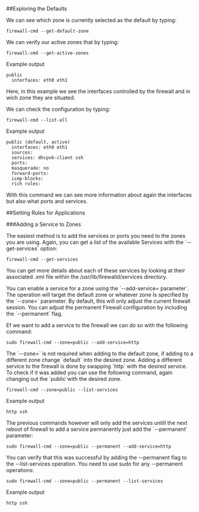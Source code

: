 ##Exploring the Defaults

We can see which zone is currently selected as the default by typing:
```
firewall-cmd --get-default-zone
```
We can verify our active zones that by typing:
```
firewall-cmd --get-active-zones
```
Example output
```
public
  interfaces: eth0 eth1
```

Here, in this example we see the interfaces controlled by the firewall and in wich zone they are situated.

We can check the configuration by typing:
```
firewall-cmd --list-all
```
Example output
```
public (default, active)
  interfaces: eth0 eth1
  sources: 
  services: dhcpv6-client ssh
  ports: 
  masquerade: no
  forward-ports: 
  icmp-blocks: 
  rich rules:
```
With this command we can see more information about again the interfaces but also what ports and services.

##Setting Rules for Applications

###Adding a Service to Zones

The easiest method is to add the services or ports you need to the zones you are using. Again, you can get a list of the available Services with the ´--get-services´ option:
```
firewall-cmd --get-services
```
You can get more details about each of these services by looking at their associated .xml file within the /usr/lib/firewalld/services directory.

You can enable a service for a zone using the ´--add-service= parameter´. The operation will target the default zone or whatever zone Is specified by the ´--zone=´ parameter. By default, this will only adjust the current firewall session. You can adjust the permanent Firewall configuration by including the ´--permanent´ flag.

Ef we want to add a service to the firewall we can do so with the following command:
```
sudo firewall-cmd --zone=public --add-service=http
```
The ´--zone=´ is not required when adding to the default zone, if adding to a different zone change ´default´ into the desired zone.
Adding a different service to the firewall is done by swapping ´http´ with the desired service.
To check if it was added you can use the following command, again changing out the ´public´with the desired zone.

```
firewall-cmd --zone=public --list-services
```

Example output
```
http ssh
```

The previous commands however will only add the services untill the next reboot of firewall to add a service permanently just add the ´--permanent´ parameter:
```
sudo firewall-cmd --zone=public --permanent --add-service=http
```
You can verify that this was successful by adding the --permanent flag to the --list-services operation. You need to use sudo for any --permanent operations:
```
sudo firewall-cmd --zone=public --permanent --list-services
```
Example output
```
http ssh
```
